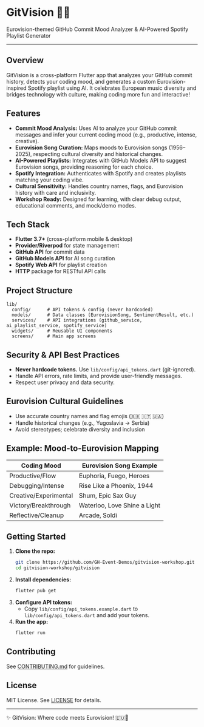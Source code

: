 # GitVision 🎤✨

Eurovision-themed GitHub Commit Mood Analyzer & AI-Powered Spotify Playlist Generator

---

## Overview

GitVision is a cross-platform Flutter app that analyzes your GitHub commit history, detects your coding mood, and generates a custom Eurovision-inspired Spotify playlist using AI. It celebrates European music diversity and bridges technology with culture, making coding more fun and interactive!

## Features

- **Commit Mood Analysis:** Uses AI to analyze your GitHub commit messages and infer your current coding mood (e.g., productive, intense, creative).
- **Eurovision Song Curation:** Maps moods to Eurovision songs (1956–2025), respecting cultural diversity and historical changes.
- **AI-Powered Playlists:** Integrates with GitHub Models API to suggest Eurovision songs, providing reasoning for each choice.
- **Spotify Integration:** Authenticates with Spotify and creates playlists matching your coding vibe.
- **Cultural Sensitivity:** Handles country names, flags, and Eurovision history with care and inclusivity.
- **Workshop Ready:** Designed for learning, with clear debug output, educational comments, and mock/demo modes.

## Tech Stack

- **Flutter 3.7+** (cross-platform mobile & desktop)
- **Provider/Riverpod** for state management
- **GitHub API** for commit data
- **GitHub Models API** for AI song curation
- **Spotify Web API** for playlist creation
- **HTTP** package for RESTful API calls

## Project Structure

```
lib/
  config/      # API tokens & config (never hardcoded)
  models/      # Data classes (EurovisionSong, SentimentResult, etc.)
  services/    # API integrations (github_service, ai_playlist_service, spotify_service)
  widgets/     # Reusable UI components
  screens/     # Main app screens
```

## Security & API Best Practices

- **Never hardcode tokens.** Use `lib/config/api_tokens.dart` (git-ignored).
- Handle API errors, rate limits, and provide user-friendly messages.
- Respect user privacy and data security.

## Eurovision Cultural Guidelines

- Use accurate country names and flag emojis (🇸🇪 🇮🇹 🇺🇦)
- Handle historical changes (e.g., Yugoslavia → Serbia)
- Avoid stereotypes; celebrate diversity and inclusion

## Example: Mood-to-Eurovision Mapping

| Coding Mood         | Eurovision Song Example         |
|---------------------|--------------------------------|
| Productive/Flow     | Euphoria, Fuego, Heroes        |
| Debugging/Intense   | Rise Like a Phoenix, 1944      |
| Creative/Experimental | Shum, Epic Sax Guy           |
| Victory/Breakthrough | Waterloo, Love Shine a Light  |
| Reflective/Cleanup  | Arcade, Soldi                  |

## Getting Started

1. **Clone the repo:**
	```sh
	git clone https://github.com/GH-Event-Demos/gitvision-workshop.git
	cd gitvision-workshop/gitvision
	```
2. **Install dependencies:**
	```sh
	flutter pub get
	```
3. **Configure API tokens:**
	- Copy `lib/config/api_tokens.example.dart` to `lib/config/api_tokens.dart` and add your tokens.
4. **Run the app:**
	```sh
	flutter run
	```

## Contributing

See [CONTRIBUTING.md](../CONTRIBUTING.md) for guidelines.

## License

MIT License. See [LICENSE](../LICENSE) for details.

---

✨ GitVision: Where code meets Eurovision! 🇪🇺🎵

